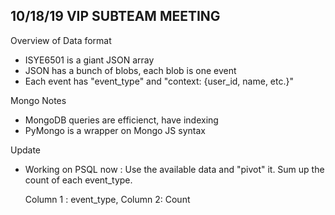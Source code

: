 ## 10/18/19 VIP SUBTEAM MEETING

Overview of Data format
 - ISYE6501 is a giant JSON array
 - JSON has a bunch of blobs, each blob is one event
 - Each event has "event_type" and "context: {user_id, name, etc.}"

Mongo Notes
 - MongoDB queries are efficienct, have indexing
 - PyMongo is a wrapper on Mongo JS syntax

Update 
 - Working on PSQL now : Use the available data and "pivot" it. Sum up the count of each event_type. 
 
   Column 1 : event_type, Column 2: Count
